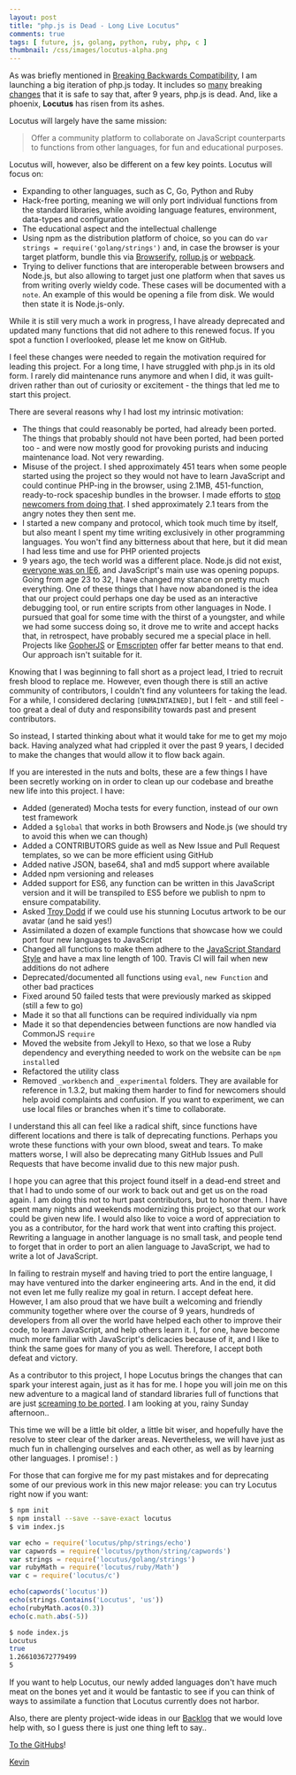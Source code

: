 ```yaml
---
layout: post
title: "php.js is Dead - Long Live Locutus"
comments: true
tags: [ future, js, golang, python, ruby, php, c ]
thumbnail: /css/images/locutus-alpha.png
---
```


As was briefly mentioned in [Breaking Backwards Compatibility](/blog/2016/04/20/breaking-bc/), 
I am launching a big iteration of php.js today. It includes so [many](https://github.com/kvz/locutus/pull/291) breaking [changes](https://github.com/kvz/locutus/blob/master/CHANGELOG.md#v200) that it is safe to say that, after 
9 years, php.js is dead. And, like a phoenix, **Locutus** has risen from its ashes.

Locutus will largely have the same mission: 
  
> Offer a community platform to collaborate on JavaScript counterparts 
to functions from other languages, for fun and educational purposes.

Locutus will, however, also be different on a few key points. Locutus will focus on:

- Expanding to other languages, such as C, Go, Python and Ruby
- Hack-free porting, meaning we will only port individual functions from the standard libraries, while avoiding language features, environment, data-types and configuration
- The educational aspect and the intellectual challenge
- Using npm as the distribution platform of choice, so you can do `var strings = require('golang/strings')` and, in case the browser is your target platform, bundle this via [Browserify](http://browserify.org/), [rollup.js](http://rollupjs.org/) or [webpack](https://webpack.github.io/).
- Trying to deliver functions that are interoperable between browsers and Node.js, but also allowing to target just one platform when that saves us from writing overly wieldy code. These cases will be documented with a `note`. An example of this would be opening a file from disk. We would then state it is Node.js-only.

While it is still very much a work in progress, I have already deprecated and updated many functions that did not adhere to this renewed focus. If you spot a function I overlooked, please let me know on GitHub.

I feel these changes were needed to regain the motivation required for leading this project. For a long time, I have struggled with php.js in its old form. I rarely did maintenance runs anymore and when I did, it was guilt-driven rather than out of curiosity or excitement - the things that led me to start this project.

There are several reasons why I had lost my intrinsic motivation:

- The things that could reasonably be ported, had already been ported. The things that probably should not have been ported, had been ported too - and were now mostly good for provoking purists and inducing maintenance load. Not very rewarding.
- Misuse of the project. I shed approximately 451 tears when some people started using the project so they would not have to learn JavaScript and could continue PHP-ing in the browser, using 2.1MB, 451-function, ready-to-rock spaceship bundles in the browser. I made efforts to [stop newcomers from doing that](/blog/2013/05/a-word-on-the-focus-of-php-dot-js/). I shed approximately 2.1 tears from the angry notes they then sent me.
- I started a new company and protocol, which took much time by itself, but also meant I spent my time writing exclusively in other programming languages. You won't find any bitterness about that here, but it did mean I had less time and use for PHP oriented projects
- 9 years ago, the tech world was a different place. Node.js did not exist, [everyone was on IE6](https://www.w3counter.com/globalstats.php?date=2007-05-30), and JavaScript's main use was opening popups. Going from age 23 to 32, I have changed my stance on pretty much everything. One of these things that I have now abandoned is the idea that our project could perhaps one day be used as an interactive debugging tool, or run entire scripts from other languages in Node. I pursued that goal for some time with the thirst of a youngster, and while we had some success doing so, it drove me to write and accept hacks that, in retrospect, have probably secured me a special place in hell. Projects like [GopherJS](https://github.com/gopherjs/gopherjs) or [Emscripten](http://kripken.github.io/emscripten-site/) offer far better means to that end. Our approach isn't suitable for it.

Knowing that I was beginning to fall short as a project lead, I tried to recruit fresh blood to replace me. However, even though there is still an active community of contributors, I couldn't find any volunteers for taking the lead. For a while, I considered declaring `[UNMAINTAINED]`, but I felt - and still feel - too great a deal of duty and responsibility towards past and present contributors.

So instead, I started thinking about what it would take for me to get my mojo back. Having analyzed 
what had crippled it over the past 9 years, I decided to make the changes that would allow it to flow 
back again.

If you are interested in the nuts and bolts, these are a few things I have been secretly 
working on in order to clean up our codebase and breathe new life into this project. I have:

- Added (generated) Mocha tests for every function, instead of our own test framework
- Added a `$global` that works in both Browsers and Node.js (we should try to avoid this when we can though)
- Added a CONTRIBUTORS guide as well as New Issue and Pull Request templates, so we can be more efficient using GitHub
- Added native JSON, base64, sha1 and md5 support where available
- Added npm versioning and releases
- Added support for ES6, any function can be written in this JavaScript version and it will be transpiled to ES5 before we publish to npm to ensure compatability.
- Asked [Troy Dodd](http://troydodd.deviantart.com/art/Locutus-of-Borg-217586598) if we could use his stunning Locutus artwork to be our avatar (and he said yes!)
- Assimilated a dozen of example functions that showcase how we could port four new languages to JavaScript
- Changed all functions to make them adhere to the [JavaScript Standard Style](http://standardjs.com/) and have a max line length of 100. Travis CI will fail when new additions do not adhere
- Deprecated/documented all functions using `eval`, `new Function` and other bad practices
- Fixed  around 50 failed tests that were previously marked as skipped (still a few to go)
- Made it so that all functions can be required individually via npm
- Made it so that dependencies between functions are now handled via CommonJS `require`
- Moved the website from Jekyll to Hexo, so that we lose a Ruby dependency and everything needed to work on the website can be `npm install`ed
- Refactored the utility class
- Removed `_workbench` and `_experimental` folders. They are available for reference in 1.3.2, but making them harder to find for newcomers should help avoid complaints and confusion. If you want to experiment, we can use local files or branches when it's time to collaborate.

I understand this all can feel like a radical shift, since functions have different locations and there is talk of deprecating functions. Perhaps you wrote these functions with your own blood, sweat and tears. To make matters worse, I will also be deprecating many GitHub Issues and Pull Requests that have become invalid due to this new major push.

I hope you can agree that this project found itself in a dead-end street and that I had to undo some of our work to back out and get us on the road again. I am doing this not to hurt past contributors, but to honor them. I have spent many nights and weekends modernizing this project, so that our work could be given new life. I would also like to voice a word of appreciation to you as a contributor, for the hard work that went into crafting this project. Rewriting a language in another language is no small task, and people tend to forget that in order to port an alien language to JavaScript, we had to write a lot of JavaScript. 

In failing to restrain myself and having tried to port the entire language, I may have ventured into the darker engineering arts. And in the end, it did not even let me fully realize my goal in return. I accept defeat here. However, I am also proud that we have built a welcoming and friendly community together where over the course of 9 years, hundreds of developers from all over the world have helped each other to improve their code, to learn JavaScript, and help others learn it. I, for one, have become much more familiar with JavaScript's delicacies because of it, and I like to think the same goes for many of you as well. Therefore, I accept both defeat and victory.

As a contributor to this project, I hope Locutus brings the changes that can spark your interest again, just as it has for me. I hope you will join me on this new adventure to a magical land of standard libraries full of functions that are just [screaming to be ported](https://golang.org/pkg/strings/). I am looking at you, rainy Sunday afternoon..

This time we will be a little bit older, a little bit wiser, and hopefully have the resolve to steer clear of the darker areas. Nevertheless, we will have just as much fun in challenging ourselves and each other, as well as by learning other languages. I promise! : )

For those that can forgive me for my past mistakes and for deprecating some of our previous work in this new major release: 
you can try Locutus right now if you want:

```bash
$ npm init
$ npm install --save --save-exact locutus
$ vim index.js
```

```javascript
var echo = require('locutus/php/strings/echo')
var capwords = require('locutus/python/string/capwords')
var strings = require('locutus/golang/strings')
var rubyMath = require('locutus/ruby/Math')
var c = require('locutus/c')

echo(capwords('locutus'))
echo(strings.Contains('Locutus', 'us'))
echo(rubyMath.acos(0.3))
echo(c.math.abs(-5))
```

```bash
$ node index.js
Locutus
true
1.266103672779499
5
```

If you want to help Locutus, our newly added languages don't have much meat on the bones yet and it would be fantastic to see if you can think of ways to assimilate a function that Locutus currently does not harbor.

Also, there are plenty project-wide ideas in our [Backlog](https://github.com/kvz/locutus/blob/master/CHANGELOG.md#Backlog) that we would love help with, so I guess there is just one thing left to say..

[To the GitHubs](https://github.com/kvz/locutus)!

[Kevin](http://twitter.com/kvz)
